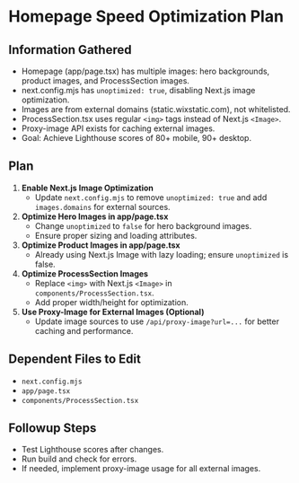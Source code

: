 # Homepage Speed Optimization Plan

## Information Gathered
- Homepage (app/page.tsx) has multiple images: hero backgrounds, product images, and ProcessSection images.
- next.config.mjs has `unoptimized: true`, disabling Next.js image optimization.
- Images are from external domains (static.wixstatic.com), not whitelisted.
- ProcessSection.tsx uses regular `<img>` tags instead of Next.js `<Image>`.
- Proxy-image API exists for caching external images.
- Goal: Achieve Lighthouse scores of 80+ mobile, 90+ desktop.

## Plan
1. **Enable Next.js Image Optimization**
   - Update `next.config.mjs` to remove `unoptimized: true` and add `images.domains` for external sources.
2. **Optimize Hero Images in app/page.tsx**
   - Change `unoptimized` to `false` for hero background images.
   - Ensure proper sizing and loading attributes.
3. **Optimize Product Images in app/page.tsx**
   - Already using Next.js Image with lazy loading; ensure `unoptimized` is false.
4. **Optimize ProcessSection Images**
   - Replace `<img>` with Next.js `<Image>` in `components/ProcessSection.tsx`.
   - Add proper width/height for optimization.
5. **Use Proxy-Image for External Images (Optional)**
   - Update image sources to use `/api/proxy-image?url=...` for better caching and performance.

## Dependent Files to Edit
- `next.config.mjs`
- `app/page.tsx`
- `components/ProcessSection.tsx`

## Followup Steps
- Test Lighthouse scores after changes.
- Run build and check for errors.
- If needed, implement proxy-image usage for all external images.
